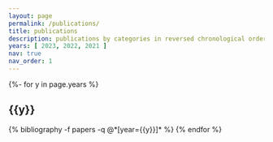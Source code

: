 ```yaml
---
layout: page
permalink: /publications/
title: publications
description: publications by categories in reversed chronological order.
years: [ 2023, 2022, 2021 ]
nav: true
nav_order: 1
---
```

<!-- _pages/publications.md -->
<div class="publications">

{%- for y in page.years %}
  <h2 class="year">{{y}}</h2>
  {% bibliography -f papers -q @*[year={{y}}]* %}
{% endfor %}

</div>
